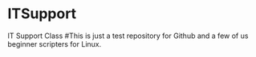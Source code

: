 # ITSupport
IT Support Class
#This is just a test repository for Github and a few of us beginner scripters for Linux.
